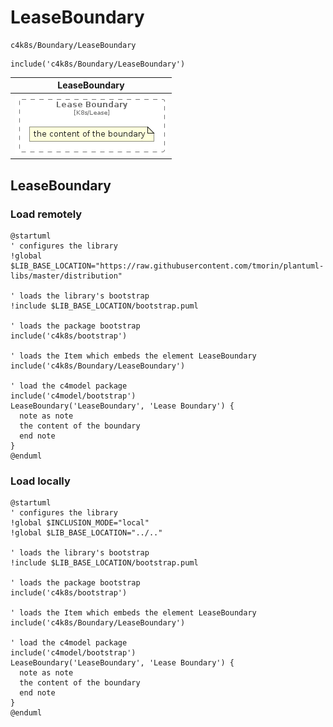 # LeaseBoundary


```text
c4k8s/Boundary/LeaseBoundary
```

```text
include('c4k8s/Boundary/LeaseBoundary')
```



| LeaseBoundary |
| :---: |
| ![illustration for LeaseBoundary](../../c4k8s/Boundary/LeaseBoundary.Local.png) |




## LeaseBoundary

### Load remotely
```plantuml
@startuml
' configures the library
!global $LIB_BASE_LOCATION="https://raw.githubusercontent.com/tmorin/plantuml-libs/master/distribution"

' loads the library's bootstrap
!include $LIB_BASE_LOCATION/bootstrap.puml

' loads the package bootstrap
include('c4k8s/bootstrap')

' loads the Item which embeds the element LeaseBoundary
include('c4k8s/Boundary/LeaseBoundary')

' load the c4model package
include('c4model/bootstrap')
LeaseBoundary('LeaseBoundary', 'Lease Boundary') {
  note as note
  the content of the boundary
  end note
}
@enduml
```

### Load locally
```plantuml
@startuml
' configures the library
!global $INCLUSION_MODE="local"
!global $LIB_BASE_LOCATION="../.."

' loads the library's bootstrap
!include $LIB_BASE_LOCATION/bootstrap.puml

' loads the package bootstrap
include('c4k8s/bootstrap')

' loads the Item which embeds the element LeaseBoundary
include('c4k8s/Boundary/LeaseBoundary')

' load the c4model package
include('c4model/bootstrap')
LeaseBoundary('LeaseBoundary', 'Lease Boundary') {
  note as note
  the content of the boundary
  end note
}
@enduml
```

